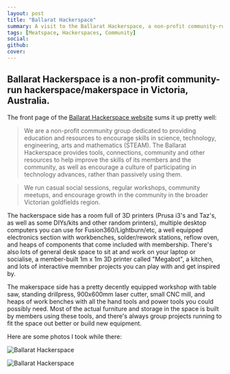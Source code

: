 ```yaml
---
layout: post
title: "Ballarat Hackerspace"
summary: A visit to the Ballarat Hackerspace, a non-profit community-run hackerspace/makerspace in Victoria, Australia. The Ballarat Hackerspace provides tools, connections, community and other resources to help improve the skills of its members and the community, as well as encourage a culture of participating in technology advances, rather than passively using them.
tags: [Meatspace, Hackerspaces, Community]
social:
github:
cover:
---
```


## Ballarat Hackerspace is a non-profit community-run hackerspace/makerspace in Victoria, Australia.

The front page of the [Ballarat Hackerspace website](https://www.ballarathackerspace.org.au) sums it up pretty well:

> We are a non-profit community group dedicated to providing education and resources to encourage skills in science, technology, engineering, arts and mathematics (STEAM). The Ballarat Hackerspace provides tools, connections, community and other resources to help improve the skills of its members and the community, as well as encourage a culture of participating in technology advances, rather than passively using them.

> We run casual social sessions, regular workshops, community meetups, and encourage growth in the community in the broader Victorian goldfields region.

The hackerspace side has a room full of 3D printers (Prusa i3's and Taz's, as well as some DIYs/kits and other random printers), multiple desktop computers you can use for Fusion360/Lightburn/etc, a well equipped electronics section with workbenches, solder/rework stations, reflow oven, and heaps of components that come included with membership. There's also lots of general desk space to sit at and work on your laptop or socialise, a member-built 1m x 1m 3D printer called "Megabot", a kitchen, and lots of interactive memnber projects you can play with and get inspired by.

The makerspace side has a pretty decently equipped workshop with table saw, standing drillpress, 900x600mm laser cutter, small CNC mill, and heaps of work benches with all the hand tools and power tools you could possibly need. Most of the actual furniture and storage in the space is built by members using these tools, and there's always group projects running to fit the space out better or build new equipment.

Here are some photos I took while there:

![Ballarat Hackerspace](https://raw.githubusercontent.com/obsoletenerd/vicmade.com/main/posts/images/Ballarat-Hackerspace-1.jpg)

![Ballarat Hackerspace](https://raw.githubusercontent.com/obsoletenerd/vicmade.com/main/posts/images/Ballarat-Hackerspace-2.jpg)
